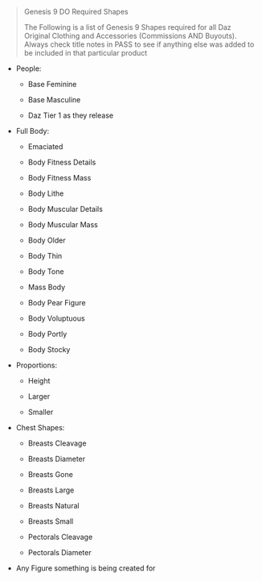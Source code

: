 > Genesis 9 DO Required Shapes
>
> The Following is a list of Genesis 9 Shapes required for all Daz
> Original Clothing and Accessories (Commissions AND Buyouts). Always
> check title notes in PASS to see if anything else was added to be
> included in that particular product

-   People:

    -   Base Feminine

    -   Base Masculine

    -   Daz Tier 1 as they release

-   Full Body:

    -   Emaciated

    -   Body Fitness Details

    -   Body Fitness Mass

    -   Body Lithe

    -   Body Muscular Details

    -   Body Muscular Mass

    -   Body Older

    -   Body Thin

    -   Body Tone

    -   Mass Body

    -   Body Pear Figure

    -   Body Voluptuous

    -   Body Portly

    -   Body Stocky

-   Proportions:

    -   Height

    -   Larger

    -   Smaller

-   Chest Shapes:

    -   Breasts Cleavage

    -   Breasts Diameter

    -   Breasts Gone

    -   Breasts Large

    -   Breasts Natural

    -   Breasts Small

    -   Pectorals Cleavage

    -   Pectorals Diameter

-   Any Figure something is being created for
